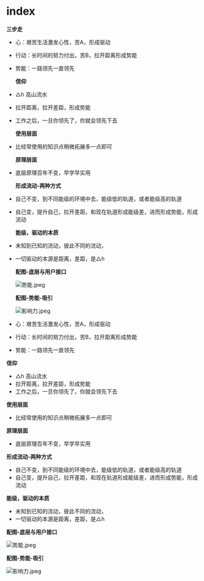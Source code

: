 # index

**三步走**

* 心：艰苦生活激发心性，苦A，形成驱动
* 行动：长时间的努力付出，苦B，拉开距离形成势能
* 势能：一路领先一直领先

  **信仰**

* △h 高山流水
* 拉开距离，拉开差距，形成势能
* 工作之后，一旦你领先了，你就会领先下去

  **使用层面**

* 比经常使用的知识点稍微拓展多一点即可

  **原理层面**

* 底层原理百年不变，早学早实用

  **形成流动-两种方式**

* 自己不变，到不同能级的环境中去，能级低的轨道，或者能级高的轨道
* 自己变，提升自己，拉开差距，和现在轨道形成能级差，进而形成势能，形成流动

  **能级，驱动的本质**

* 未知到已知的流动，彼此不同的流动，
* 一切驱动的本源是距离，差距，是△h

  **配图-底层与用户接口**

  ![&#x52BF;&#x80FD;.jpeg](https://upload-images.jianshu.io/upload_images/10762718-cfe2210cc31e64b9.jpeg?imageMogr2/auto-orient/strip%7CimageView2/2/w/1240)

  **配图-势能-吸引**

  ![&#x5F71;&#x54CD;&#x529B;.jpeg](https://upload-images.jianshu.io/upload_images/10762718-40ad94f537b0ef1b.jpeg?imageMogr2/auto-orient/strip%7CimageView2/2/w/1240)

* 心：艰苦生活激发心性，苦A，形成驱动
* 行动：长时间的努力付出，苦B，拉开距离形成势能
* 势能：一路领先一直领先

**信仰**

* △h 高山流水
* 拉开距离，拉开差距，形成势能
* 工作之后，一旦你领先了，你就会领先下去

**使用层面**

* 比经常使用的知识点稍微拓展多一点即可

**原理层面**

* 底层原理百年不变，早学早实用

**形成流动-两种方式**

* 自己不变，到不同能级的环境中去，能级低的轨道，或者能级高的轨道
* 自己变，提升自己，拉开差距，和现在轨道形成能级差，进而形成势能，形成流动

**能级，驱动的本质**

* 未知到已知的流动，彼此不同的流动，
* 一切驱动的本源是距离，差距，是△h

**配图-底层与用户接口**

![&#x52BF;&#x80FD;.jpeg](https://upload-images.jianshu.io/upload_images/10762718-cfe2210cc31e64b9.jpeg?imageMogr2/auto-orient/strip%7CimageView2/2/w/1240)

**配图-势能-吸引**

![&#x5F71;&#x54CD;&#x529B;.jpeg](https://upload-images.jianshu.io/upload_images/10762718-40ad94f537b0ef1b.jpeg?imageMogr2/auto-orient/strip%7CimageView2/2/w/1240)

